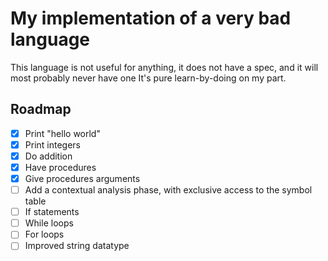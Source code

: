 # My implementation of a very bad language

This language is not useful for anything, it does not have a spec, and it will most probably never have one
It's pure learn-by-doing on my part.

## Roadmap
 - [x] Print "hello world"
 - [x] Print integers
 - [x] Do addition
 - [x] Have procedures
 - [x] Give procedures arguments
 - [ ] Add a contextual analysis phase, with exclusive access to the symbol table
 - [ ] If statements
 - [ ] While loops
 - [ ] For loops
 - [ ] Improved string datatype
